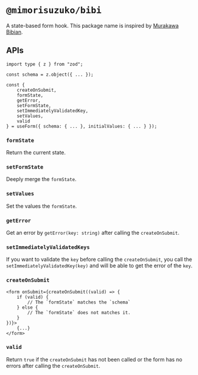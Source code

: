 # `@mimorisuzuko/bibi`

A state-based form hook. This package name is inspired by [Murakawa Bibian](https://x.com/bibian_ct1203).

## APIs

```tsx
import type { z } from "zod";

const schema = z.object({ ... });

const {
    createOnSubmit,
	formState,
	getError,
	setFormState,
	setImmediatelyValidatedKey,
	setValues,
	valid
} = useForm({ schema: { ... }, initialValues: { ... } });
```

### `formState`

Return the current state.

### `setFormState`

Deeply merge the `formState`.

### `setValues`

Set the values the `formState`.

### `getError`

Get an error by `getError(key: string)` after calling the `createOnSubmit`.

### `setImmediatelyValidatedKeys`

If you want to validate the `key` before calling the `createOnSubmit`, you call the `setImmediatelyValidatedKey(key)` and will be able to get the error of the `key`.

### `createOnSubmit`

```tsx
<form onSubmit={createOnSubmit((valid) => {
    if (valid) {
        // The `formState` matches the `schema`
    } else {
        // The `formState` does not matches it.
    }
})}>
    {...}
</form>
```

### `valid`

Return `true` if the `createOnSubmit` has not been called or the form has no errors after calling the `createOnSubmit`.
